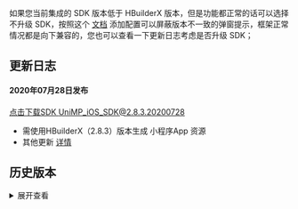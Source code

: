 如果您当前集成的 SDK 版本低于 HBuilderX 版本，但是功能都正常的话可以选择不升级 SDK，按照这个 [文档](https://ask.dcloud.net.cn/article/35627) 添加配置可以屏蔽版本不一致的弹窗提示，框架正常情况都是向下兼容的，您也可以查看一下更新日志考虑是否升级 SDK； 

## 更新日志
#### 2020年07月28日发布
[点击下载SDK UniMP_iOS_SDK@2.8.3.20200728](http://download.dcloud.net.cn/unimpsdk/UniMPSDK_iOS@2.8.3.20200728.zip)
+ 需使用HBuilderX（2.8.3）版本生成 小程序App 资源
+ 其他更新 [详情](https://download1.dcloud.net.cn/hbuilderx/changelog/2.8.3.20200728.html)


## 历史版本
<details>
<summary>展开查看</summary>

#### 下载地址
链接: [https://pan.baidu.com/s/1Jdpzti4rfRWVHVV-Yva-7w](https://pan.baidu.com/s/1Jdpzti4rfRWVHVV-Yva-7w)   密码:hvsk

#### 2020年07月26日发布

+ 需使用HBuilderX（2.8.2）版本生成 小程序App 资源
+ 其他更新 [详情](https://download1.dcloud.net.cn/hbuilderx/changelog/2.8.2.20200726.html)

#### 2020年07月21日发布

+ 需使用HBuilderX（2.8.1）版本生成 小程序App 资源
+ iOS平台 优化 小程序启动流程，Hello uni-app 示例应用启动速度提升2倍，在iPhone11设备实测400ms内打开应用首页
+ iOS平台 修复 发送短信 sendMessage API无效的Bug
+ 其他更新 [详情](https://download1.dcloud.net.cn/hbuilderx/changelog/2.8.1.20200721-alpha.html)

#### 2020年07月01日发布

+ 需使用HBuilderX（2.8.0）版本生成 小程序App 资源
+ iOS平台 新增 预加载小程序功能，可提升初次启动速度 [详情](https://nativesupport.dcloud.net.cn/UniMPDocs/Sample/ios?id=%e9%a2%84%e5%8a%a0%e8%bd%bd%e5%b0%8f%e7%a8%8b%e5%ba%8f)
+ iOS平台 新增 小程序支持后台运行功能，可提升二次启动速度 [详情](https://nativesupport.dcloud.net.cn/UniMPDocs/Sample/ios?id=%e5%bc%80%e5%90%af%e5%90%8e%e5%8f%b0%e8%bf%90%e8%a1%8c)
+ 其他更新 [详情](https://download1.dcloud.net.cn/hbuilderx/changelog/2.8.0.20200701-alpha.html)

#### 2020年06月18日发布

+ 需使用HBuilderX（2.7.14）版本生成 小程序App 资源
+ 其他更新 [详情](https://download1.dcloud.net.cn/hbuilderx/changelog/2.7.14.20200618.html)

#### 2020年06月15日发布

+ 需使用HBuilderX（2.7.13）版本生成 小程序App 资源
+ 其他更新 [详情](https://download1.dcloud.net.cn/hbuilderx/changelog/2.7.13.20200615-alpha.html)

#### 2020年06月02日发布

+ 需使用HBuilderX（2.7.11）版本生成 小程序App 资源
+ 其他更新 [详情](https://update.dcloud.net.cn/hbuilderx/changelog/2.7.11.20200602-alpha.html)

#### 2020年05月27日发布

+ 需使用HBuilderX（2.7.9）版本生成 小程序App 资源
+ 其他更新 [详情](https://update.dcloud.net.cn/hbuilderx/changelog/2.7.9.20200527.html)

#### 2020年05月19日发布

+ 需使用HBuilderX（2.7.5）版本生成 小程序App 资源
+ 修复 video 组件在开启屏幕自动旋转时，切换全屏播放，屏幕旋转后布局错乱的Bug
+ 其他更新 [详情](https://update.dcloud.net.cn/hbuilderx/changelog/2.7.5.20200519.html)

#### 2020年05月15日发布

+ 需使用HBuilderX（2.7.4）版本生成 小程序App 资源
+ 其他更新 [详情](https://update.dcloud.net.cn/hbuilderx/changelog/2.7.4.20200515-alpha.html)

#### 2020年05月13日发布

+ 需使用HBuilderX（2.7.2）版本生成 小程序App 资源
+ iOS平台 修复 video 组件退出全屏后页面布局错位的Bug
+ 其他更新 [详情](https://update.dcloud.net.cn/hbuilderx/changelog/2.7.2.20200513-alpha.html)

#### 2020年05月10日发布

+ 需使用HBuilderX（2.7.1）版本生成 小程序App 资源
+ 其他更新 [详情](https://update.dcloud.net.cn/hbuilderx/changelog/2.7.1.20200510-alpha.html)

#### 2020年05月01日发布

+ 需使用HBuilderX（2.7.0）版本生成 小程序App 资源
+ 其他更新 [详情](https://update.dcloud.net.cn/hbuilderx/changelog/2.7.0.20200501-alpha.html)

#### 2020年04月24日发布

+ 需使用HBuilderX（2.6.16）版本生成 小程序App 资源
+ 其他更新 [详情](https://update.dcloud.net.cn/hbuilderx/changelog/2.6.16.20200424.html)

#### 2020年04月21日发布

+ 需使用HBuilderX（2.6.15）版本生成 小程序App 资源
+ 其他更新 [详情](https://update.dcloud.net.cn/hbuilderx/changelog/2.6.15.20200421.html)

#### 2020年04月19日发布

+ 需使用HBuilderX（2.6.14）版本生成 小程序App 资源
+ iOS平台 补齐 wgt 编译版本与js框架版本校验，不一致会弹窗提示 详情
+ iOS平台 修复 小程序内 wgt 热更新资源后启动会显示一下 LaunchScreen.storyboard 页面的Bug
+ 其他更新 [详情](https://update.dcloud.net.cn/hbuilderx/changelog/2.6.14.20200419-alpha.html)

#### 2020年04月15日发布

+ 需使用HBuilderX（2.6.13）版本生成 小程序App 资源。
+ 更新 [详情](https://update.dcloud.net.cn/hbuilderx/changelog/2.6.13.20200414-alpha.html)

#### 2020年04月13日发布

+ 需使用HBuilderX（2.6.12）版本生成 小程序App 资源。
+ 更新 [详情](https://update.dcloud.net.cn/hbuilderx/changelog/2.6.12.20200412-alpha.html)

#### 2020年04月09日发布

+ 需使用HBuilderX（2.6.11）版本生成 小程序App 资源。
+ 更新 uni-jsframework 框架；
+ 其他更新 [详情](https://update.dcloud.net.cn/hbuilderx/changelog/2.6.11.20200409.html)

#### 2020年04月03日发布

+ 需使用HBuilderX（2.6.10）版本生成 小程序App 资源。
+ 更新 uni-jsframework 框架；
+ 新增 宿主与小程序通讯机制 [详情](https://ask.dcloud.net.cn/docs/#https://ask.dcloud.net.cn/article/37122)
+ 修复 在监听小程序被关闭的方法中紧接着在打开小程序可能会崩溃的Bug
+ 修复 uni.chooseImage 引起内存泄露的Bug
+ 其他更新 [详情](https://update.dcloud.net.cn/hbuilderx/changelog/2.6.10.20200403-alpha.html)

#### 2020年04月03日发布

+ 需使用HBuilderX（2.6.9）版本生成 小程序App 资源。
+ 更新 uni-jsframework 框架；
+ 其他更新[详情](https://update.dcloud.net.cn/hbuilderx/changelog/2.6.9.20200403.html)

#### 2020年03月30日发布

+ 需使用HBuilderX（2.6.8）版本生成 小程序App 资源。
+ 更新 uni-jsframework 框架；
+ 其他更新[详情](https://update.dcloud.net.cn/hbuilderx/changelog/2.6.8.20200330.html)

#### 2020年03月19日发布

+ 需使用HBuilderX（2.6.6）版本生成 小程序App 资源。
+ 新增 获取当前显示小程序页面直达Url方法（用于启动直达二级页面）[iOS](https://ask.dcloud.net.cn/article/37068#getCurrentPageUrl)、[Android](https://ask.dcloud.net.cn/article/36984#getCurrentPageUrl)
+ 新增 获取已部署的小程序资源版本信息方法 [iOS](https://ask.dcloud.net.cn/article/37068#getUniMPVersionInfo)、[Android](https://ask.dcloud.net.cn/article/36984#getAppVersionInfo)
+ 新增 胶囊按钮添加点击效果
+ 开放 小程序内部调用 plus.runtime.install 热更新wgt资源 [详情](https://ask.dcloud.net.cn/article/35667)
+ 修复 原生工程勾选 'Hide status bar' 导致小程序页面导航栏被系统状态栏挡住的Bug
+ 修复 pickDate、pickTime 无法显示的Bug
+ 基础库移除对 StoreKit.framework 的依赖

#### 2020年03月10日发布

- 需使用HBuilderX（2.6.4 alpha版，或 2.6.5 正式版）生成 小程序App 资源。
- 更新 uni-jsframework 框架；

#### 2020年03月05日发布

- 需使用HBuilderX（2.6.3）版本生成 小程序App 资源。
- 新增 启动小程序支持传入参数及直达指定页面 [详情](https://ask.dcloud.net.cn/docs/#https://ask.dcloud.net.cn/article/37010)
- 新增 关闭当前小程序方法及小程序关闭回调方法 [详情](https://ask.dcloud.net.cn/docs/#https://ask.dcloud.net.cn/article/37014)
- 新增 获取当前运行的小程序appid方法

#### 2020年02月25日发布

- 需使用HBuilderX（2.6.1）版本生成 小程序App 资源。
- 修改集成小程序资源为 wgt 包，详情请查看集成文档关于生成小程序应用资源说明；

#### 2020年02月12日发布

- 需使用HBuilderX（2.5.11.20200212）版本生成 小程序App 资源。
- 修复反复打开关闭小程序导致内存不断增加的Bug；

#### 2020年02月05日发布 

- 需使用HBuilderX（2.5.10.20200205）版本生成 小程序App 资源。